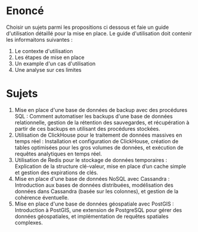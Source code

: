 # Enoncé 

Choisir un sujets parmi les propositions ci dessous et faie un guide d'utilisation détaillé pour la mise en place. Le guide d'utilisation doit contenir les informaitons suivantes :

1. Le contexte d'utilisation
2. Les étapes de mise en place
3. Un example d'un cas d'utilisation
4. Une analyse sur ces limites

# Sujets

1. Mise en place d'une base de données de backup avec des procédures SQL :
   Comment automatiser les backups d'une base de données relationnelle, gestion de la rétention des sauvegardes, et récupération à partir de ces backups en utilisant des procédures stockées.
2. Utilisation de ClickHouse pour le traitement de données massives en temps réel :
   Installation et configuration de ClickHouse, création de tables optimisées pour les gros volumes de données, et exécution de requêtes analytiques en temps réel.
3. Utilisation de Redis pour le stockage de données temporaires :
   Explication de la structure clé-valeur, mise en place d’un cache simple et gestion des expirations de clés.
4. Mise en place d'une base de données NoSQL avec Cassandra :
   Introduction aux bases de données distribuées, modélisation des données dans Cassandra (basée sur les colonnes), et gestion de la cohérence éventuelle.
5. Mise en place d'une base de données géospatiale avec PostGIS :
   Introduction à PostGIS, une extension de PostgreSQL pour gérer des données géospatiales, et implémentation de requêtes spatiales complexes.

